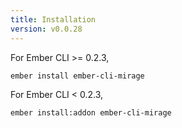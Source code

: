 ```yaml
---
title: Installation
version: v0.0.28
---
```


For Ember CLI >= 0.2.3,

```
ember install ember-cli-mirage
```

For Ember CLI < 0.2.3,

```
ember install:addon ember-cli-mirage
```
